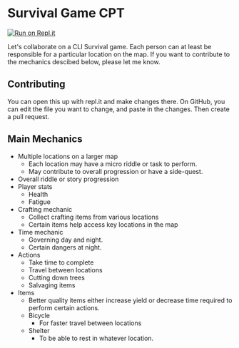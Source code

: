 # Survival Game CPT

[![Run on Repl.it](https://repl.it/badge/github/ICS2O-Gallo/survival-game)](https://repl.it/github/ICS2O-Gallo/survival-game)

Let's collaborate on a CLI Survival game. Each person can at least be responsible for
a particular location on the map. If you want to contribute to the mechanics descibed below,
please let me know.

## Contributing
You can open this up with repl.it and make changes there. On GitHub, you can edit
the file you want to change, and paste in the changes. Then create a pull request.


## Main Mechanics
- Multiple locations on a larger map
    - Each location may have a micro riddle or task to perform.
    - May contribute to overall progression or have a side-quest.
- Overall riddle or story progression
- Player stats
    - Health
    - Fatigue
- Crafting mechanic
    - Collect crafting items from various locations
    - Certain items help access key locations in the map
- Time mechanic
    - Governing day and night.
    - Certain dangers at night.
- Actions
    - Take time to complete
    - Travel between locations
    - Cutting down trees
    - Salvaging items
- Items
    - Better quality items either increase yield or decrease time
    required to perform certain actions.
    - Bicycle
        - For faster travel between locations
    - Shelter
        - To be able to rest in whatever location.
